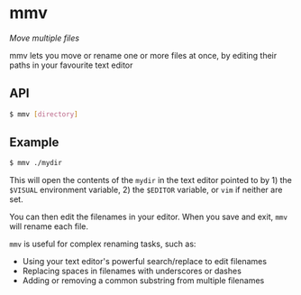 # mmv

_Move multiple files_

mmv lets you move or rename one or more files at once, by editing their paths in your favourite text editor

## API

```sh
$ mmv [directory]
```

## Example

```sh
$ mmv ./mydir
```

This will open the contents of the `mydir` in the text editor pointed to by 1) the `$VISUAL` environment variable, 2) the `$EDITOR` variable, or `vim` if neither are set.

You can then edit the filenames in your editor. When you save and exit, `mmv` will rename each file. 

`mmv` is useful for complex renaming tasks, such as:

- Using your text editor's powerful search/replace to edit filenames
- Replacing spaces in filenames with underscores or dashes
- Adding or removing a common substring from multiple filenames

